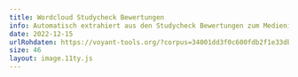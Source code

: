 ```yaml
---
title: Wordcloud Studycheck Bewertungen 
info: Automatisch extrahiert aus den Studycheck Bewertungen zum Medieninformatik Bachelor
date: 2022-12-15
urlRohdaten: https://voyant-tools.org/?corpus=34001dd3f0c600fdb2f1e33db7b12899
size: 46
layout: image.11ty.js
---
```

